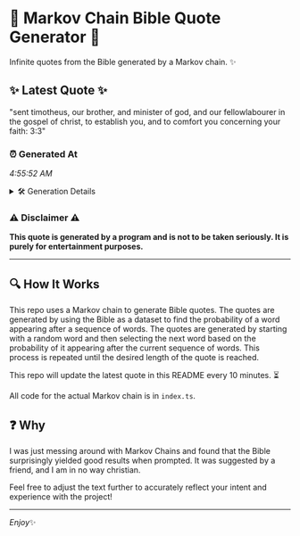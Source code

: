 # 📖 Markov Chain Bible Quote Generator 📖

Infinite quotes from the Bible generated by a Markov chain. ✨

## ✨ Latest Quote ✨
"sent timotheus, our brother, and minister of god, and our fellowlabourer in the gospel of christ, to establish you, and to comfort you concerning your faith: 3:3"

### ⏰ Generated At
*4:55:52 AM*

<details>
    <summary>🛠️ Generation Details</summary>
    <p>
        <strong>🌱 Seed:</strong> sent<br>
        <strong>🔄 Iterations:</strong> 26<br>
        <strong>📜 Context History:</strong><br>[ sent ]: timotheus,<br>[ sent, timotheus, ]: our<br>[ sent, timotheus,, our ]: brother,<br>[ sent, timotheus,, our, brother, ]: and<br>[ sent, timotheus,, our, brother,, and ]: minister<br>[ sent, timotheus,, our, brother,, and, minister ]: of<br>[ timotheus,, our, brother,, and, minister, of ]: god,<br>[ our, brother,, and, minister, of, god, ]: and<br>[ brother,, and, minister, of, god,, and ]: our<br>[ and, minister, of, god,, and, our ]: fellowlabourer<br>[ minister, of, god,, and, our, fellowlabourer ]: in<br>[ of, god,, and, our, fellowlabourer, in ]: the<br>[ god,, and, our, fellowlabourer, in, the ]: gospel<br>[ and, our, fellowlabourer, in, the, gospel ]: of<br>[ our, fellowlabourer, in, the, gospel, of ]: christ,<br>[ fellowlabourer, in, the, gospel, of, christ, ]: to<br>[ in, the, gospel, of, christ,, to ]: establish<br>[ the, gospel, of, christ,, to, establish ]: you,<br>[ gospel, of, christ,, to, establish, you, ]: and<br>[ of, christ,, to, establish, you,, and ]: to<br>[ christ,, to, establish, you,, and, to ]: comfort<br>[ to, establish, you,, and, to, comfort ]: you<br>[ establish, you,, and, to, comfort, you ]: concerning<br>[ you,, and, to, comfort, you, concerning ]: your<br>[ and, to, comfort, you, concerning, your ]: faith:<br>[ to, comfort, you, concerning, your, faith: ]: 3:3<br>
    </p>
</details>

### ⚠️ Disclaimer ⚠️
**This quote is generated by a program and is not to be taken seriously. It is purely for entertainment purposes.**

---

## 🔍 How It Works

This repo uses a Markov chain to generate Bible quotes. The quotes are generated by using the Bible as a dataset to find the probability of a word appearing after a sequence of words. The quotes are generated by starting with a random word and then selecting the next word based on the probability of it appearing after the current sequence of words. This process is repeated until the desired length of the quote is reached.

This repo will update the latest quote in this README every 10 minutes. ⏳

All code for the actual Markov chain is in `index.ts`.

## ❓ Why

I was just messing around with Markov Chains and found that the Bible surprisingly yielded good results when prompted. 
It was suggested by a friend, and I am in no way christian.

Feel free to adjust the text further to accurately reflect your intent and experience with the project!

---

*Enjoy*✨
